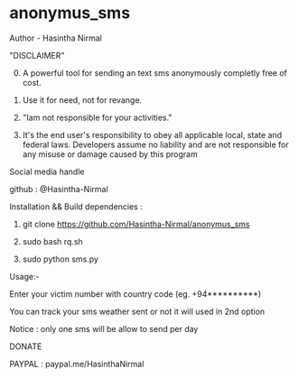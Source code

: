 # anonymus_sms
Author - Hasintha Nirmal



"DISCLAIMER"


0. A powerful tool for sending an text sms anonymously completly free of cost.

1. Use it for need, not for revange.

2. "Iam not responsible for your activities."

3. It's the end user's responsibility to obey all applicable local, state and federal laws. Developers assume no liability and are not responsible for any misuse or damage caused by this program

Social media handle

github    : @Hasintha-Nirmal



Installation && Build dependencies :
 


1. git clone https://github.com/Hasintha-Nirmal/anonymus_sms 


2. sudo bash rq.sh


3. sudo python sms.py


Usage:-


Enter your victim number with country code (eg. +94**********)

You can track your sms weather sent or not it will used in 2nd option

Notice : only one sms will be allow to send per day


DONATE 

PAYPAL : paypal.me/HasinthaNirmal
